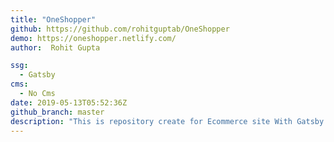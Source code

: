 ```yaml
---
title: "OneShopper"
github: https://github.com/rohitguptab/OneShopper
demo: https://oneshopper.netlify.com/
author:  Rohit Gupta

ssg:
  - Gatsby
cms:
  - No Cms
date: 2019-05-13T05:52:36Z
github_branch: master
description: "This is repository create for Ecommerce site With Gatsby js"
---
```

